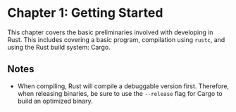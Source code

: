 # Chapter 1: Getting Started

This chapter covers the basic preliminaries involved with developing in Rust. This includes covering a basic program, compilation using `rustc`, and using the Rust build system: Cargo.

## Notes

- When compiling, Rust will compile a debuggable version first. Therefore, when releasing binaries, be sure to use the `--release` flag for Cargo to build an optimized binary.
